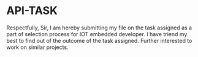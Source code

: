 # API-TASK
Respectfully,
Sir, I am hereby submitting my file on the task assigned as a part of selection process for IOT embedded developer. I have triend my best to find out of the outcome of the task assigned.
Further interested to work on similar projects.

